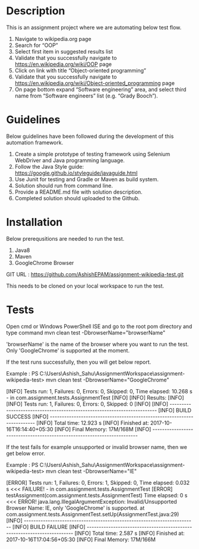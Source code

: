 


# Description

This is an assignment project where we are automating below test flow.

1.	Navigate to wikipedia.org page
2.	Search for “OOP”
3.	Select first item in suggested results list
4.	Validate that you successfully navigate to https://en.wikipedia.org/wiki/OOP page
5.	Click on link with title “Object-oriented programming”
6.	Validate that you successfully navigate to https://en.wikipedia.org/wiki/Object-oriented_programming page
7.	On page bottom expand “Software engineering” area, and select third name from “Software engineers” list (e.g. “Grady Booch”).  

# Guidelines

Below guidelines have been followed during the development of this automation framework.

1.	Create a simple prototype of testing framework using Selenium WebDriver and Java programming language. 
2.	Follow the Java Style guide: https://google.github.io/styleguide/javaguide.html
3.	Use Junit for testing and Gradle or Maven as build system.
4.	Solution should run from command line. 
5.	Provide a README.md file with solution description. 
6.	Completed solution should uploaded to the Github. 

# Installation

Below prerequsitions are needed to run the test.

1. Java8
2. Maven
3. GoogleChrome Browser

GIT URL : https://github.com/AshishEPAM/assignment-wikipedia-test.git

This needs to be cloned on your local workspace to run the test.

# Tests

Open cmd or Windows PowerShell ISE and go to the root pom directory and type command 
mvn clean test -DbrowserName="browserName"

'browserName' is the name of the browser where you want to run the test. Only 'GoogleChrome' is supported at the moment.

If the test runs successfully, then you will get below report.

Example : PS C:\Users\Ashish_Sahu\AssignmentWorkspace\assignment-wikipedia-test> mvn clean test -DbrowserName="GoogleChrome"

[INFO] Tests run: 1, Failures: 0, Errors: 0, Skipped: 0, Time elapsed: 10.268 s - in com.assignment.tests.AssignmentTest
[INFO] 
[INFO] Results:
[INFO] 
[INFO] Tests run: 1, Failures: 0, Errors: 0, Skipped: 0
[INFO] 
[INFO] ------------------------------------------------------------------------
[INFO] BUILD SUCCESS
[INFO] ------------------------------------------------------------------------
[INFO] Total time: 12.923 s
[INFO] Finished at: 2017-10-16T16:14:40+05:30
[INFO] Final Memory: 17M/168M
[INFO] ------------------------------------------------------------------------

If the test fails for example unsupported or invalid browser name, then we get below error.

Example : PS C:\Users\Ashish_Sahu\AssignmentWorkspace\assignment-wikipedia-test> mvn clean test -DbrowserName="IE"

[ERROR] Tests run: 1, Failures: 0, Errors: 1, Skipped: 0, Time elapsed: 0.032 s <<< FAILURE! - in com.assignment.tests.AssignmentTest
[ERROR] testAssignment(com.assignment.tests.AssignmentTest)  Time elapsed: 0 s  <<< ERROR!
java.lang.IllegalArgumentException: Invalid/Unsupported Browser Name: IE, only 'GoogleChrome' is supported.
	at com.assignment.tests.AssignmentTest.setUp(AssignmentTest.java:29)
[INFO] ------------------------------------------------------------------------
[INFO] BUILD FAILURE
[INFO] ------------------------------------------------------------------------
[INFO] Total time: 2.587 s
[INFO] Finished at: 2017-10-16T17:04:56+05:30
[INFO] Final Memory: 17M/166M
